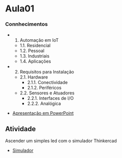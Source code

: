 # Aula01

### Connhecimentos
- 1. Automação em IoT 
    - 1.1. Residencial 
    - 1.2. Pessoal 
    - 1.3. Industriais 
    - 1.4. Aplicações 
- 2. Requisitos para Instalação 
    - 2.1. Hardware 
        - 2.1.1. Conectividade 
        - 2.1.2. Periféricos 
    - 2.2. Sensores e Atuadores 
        - 2.2.1. Interfaces de I/O 
        - 2.2.2. Analógica


- [Apresentação em PowerPoint](./apresentacao02.pptx)

## Atividade
Ascender um simples led com o simulador Thinkercad
- [Simulador](https://www.tinkercad.com/)